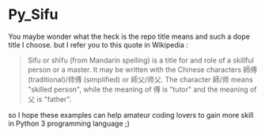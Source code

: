 # Py_Sifu

You maybe wonder what the heck is the repo title means and such a dope title I choose.
but I refer you to this quote in Wikipedia :
> Sifu or shīfu (from Mandarin spelling) is a title for and role of a skillful person or a master.
>  It may be written with the Chinese characters 師傅 (traditional)/师傅 (simplified) or 師父/师父. The character 師/师 means "skilled person", while the meaning of 傅 is "tutor" and the meaning of 父 is "father".

so I hope these examples can help amateur coding lovers to gain more skill in Python 3 programming language ;)
